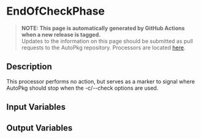 # EndOfCheckPhase

> **NOTE: This page is automatically generated by GitHub Actions when a new release is tagged.**<br />Updates to the information on this page should be submitted as pull requests to the AutoPkg repository. Processors are located [here](https://github.com/autopkg/autopkg/tree/master/Code/autopkglib).
## Description
This processor performs no action, but serves as a marker to signal
    where AutoPkg should stop when the -c/--check options are used.

## Input Variables

## Output Variables



